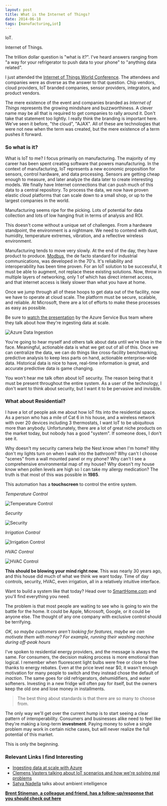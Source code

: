 ```yaml
---
layout: post
title: What is the Internet of Things?
date: 2014-06-18
tags: [manufacturing,iot]
---
```

IoT.

Internet of Things.

The trillion dollar question is "what is it?". I've heard answers ranging from "a way for your refrigerator to push data to your phone" to "anything data related".

I just attended the [Internet of Things World Conference](http://iotworldevent.com/). The attendees and companies were as diverse as the answer to that question. Chip vendors, cloud providers, IoT branded companies, sensor providers, integrators, and product vendors.

The mere existence of the event and companies branded as *Internet of Things* represents the growing mindshare and buzzworthiness. A clever name may be all that is required to get companies to rally around it. Don't take that statement too lightly. I really think the branding is important here. We've seen it before, "the cloud", "AJAX". All of these are technologies that were not new when the term was created, but the mere existence of a term pushes it forward.

### So what is it?

What is IoT to me? I focus primarily on manufacturing. The majority of my career has been spent creating software that powers manufacturing. In the context of manufacturing, IoT represents a new economic proposition for sensors, control hardware, and data processing. Sensors are getting cheap enough to measure, and later analyze the data later to create interesting models. We finally have Internet connections that can push much of this data to a central repository. To process the data, we now have proven elastic cloud platforms that can scale down to a small shop, or up to the largest companies in the world.

Manufacturing seems ripe for the picking. Lots of potential for data collection and lots of low hanging fruit in terms of analysis and ROI.

This doesn't come without a unique set of challenges. From a hardware standpoint, the environment is a nightmare. We need to contend with dust, humidity, temperature extremes, vibration, and a reflective wireless environment.

Manufacturing tends to move very slowly. At the end of the day, they have product to produce. [Modbus](http://en.wikipedia.org/wiki/Modbus), the de facto standard for industrial communications, was developed in the 70's. It's reliability and interoperability has been time proven. For an IoT solution to be successful, it must be able to augment, not replace these existing solutions. Now, throw in multiple layers of networking, only 1 of which has direct internet access, and that internet access is likely slower than what you have at home.

Once we jump through all of these hoops to get data out of the facility, now we have to operate at cloud scale. The platform must be secure, scalable, and reliable. At Microsoft, there are a lot of efforts to make these processes as easy as possible.

Be sure to [watch the presentation](http://channel9.msdn.com/Events/Build/2014/3-635) by the Azure Service Bus team where they talk about how they're ingesting data at scale.

![Azure Data Ingestion](azure-data-ingestion.png)

You're going to hear myself and others talk about data until we're blue in the face. Meaningful, actionable data is what we get out of all of this. Once we can centralize the data, we can do things like cross-facility benchmarking, predictive analysis to keep less parts on hand, actionable enterprise-wide data. Historical data is nice to have, real-time information is great, and accurate predictive data is game changing.

You won't hear me talk often about IoT security. The reason being that it must be present throughout the entire system. As a user of the technology, I don't want to think about security, but I want it to be pervasive and invisible.

### What about Residential?

I have a lot of people ask me about how IoT fits into the residential space. As a person who has a mile of Cat 6 in his house, and a wireless network with over 20 devices including 3 thermostats, I want IoT to be ubiquitous more than anybody. Unfortunately, there are a lot of great niche products on the market today, but nobody has a good "system". If someone does, I don't see it.

Why doesn't my security camera help the Nest know when I'm home? Why don't my lights turn on when I walk into the bathroom? Why can't I choose "scenes" from a wall mounted panel or my phone? Why can't I see a comprehensive environmental map of my house? Why doesn't my house know when pollen levels are high so I can take my allergy medication? The truth is that most of this was possible in **1985**.

This automation has a **touchscreen** to control the entire system.

*Temperature Control*

![Temperature Control](temp-schedules@2x.jpg)

*Security*

![Security](security@2x.jpg)

*Irrigation Control*

![Irrigation Control](irrigation-control@2x.jpg)

*HVAC Control*

![HVAC Control](temp-schedules@2x.jpg)

**This should be blowing your mind right now.** This was nearly 30 years ago, and this house did much of what we think we want today. Time of day controls, security, HVAC, even irrigation, all in a relatively intuitive interface.

Want to build a system like that today? Head over to [SmartHome.com](http://www.smarthome.com/) and you'll find everything you need.

The problem is that most people are waiting to see who is going to win the battle for the home. It could be Apple, Microsoft, Google, or it could be anyone else. The thought of any one company with exclusive control should be terrifying.

*OK, so maybe customers aren't looking for features, maybe we can motivate them with money? For example, running their washing machine during off-peak hours*

I've spoken to residential energy providers, and the message is always the same. For consumers, the decision making process is more emotional than logical. I remember when fluorescent light bulbs were free or close to free thanks to energy rebates. Even at the price level near $0, it wasn't enough motivation for many people to switch and they instead chose the default of *inaction*. The same goes for old refrigerators, dehumidifiers, and water softeners. Investing in a new fridge will often pay for itself, but the owners keep the old one and lose money in installments.

> The best thing about standards is that there are so many to choose from.

The only way we'll get over the current hump is to start seeing a clear pattern of interoperability. Consumers and businesses alike need to feel like they're making a long-term **investment**. Paying money to solve a single problem may work in certain niche cases, but will never realize the full potential of this market.

This is only the beginning.

### Relevant Links I find Interesting

* [Ingesting data at scale with Azure](http://channel9.msdn.com/Events/Build/2014/3-635)
* [Clemens Vasters talking about IoT scenarios and how we're solving real problems](http://www.dotnetrocks.com/default.aspx?showNum=990)
* [Satya Nadella](http://online.wsj.com/article/PR-CO-20140415-911273.html) talks about ambient intelligence

**[Brent Stineman, a colleague and friend, has a follow-up/response that you should check out here](http://brentdacodemonkey.wordpress.com/2014/06/19/attempting-to-define-iot/)**